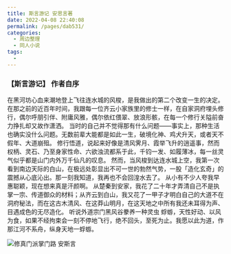 ```yaml
---
title: 斯言游记 安思言著
date: 2022-04-08 22:40:08
permalink: /pages/dab531/
categories:
  - 周边整理
  - 同人小说
tags:
  - 
---
```

### 【斯言游记】 作者自序

在黑河坊心血来潮地登上飞往连水城的风梭，是我做出的第二个改变一生的决定。
 在那之前的近百年时间，我跟每一位齐云小家族里的修士一样，在自家洞府埋头修行，偶尔呼朋引伴、附庸风雅，偶尔依红偎翠、放浪形骸，在每一个修行关隘前奋力挣扎却又故作潇洒。
   当时的自己并不觉得那有什么问题——事实上，那种生活也确实没什么问题。无数前辈大能都是如此一生，破境化神、鸡犬升天，或者天不假年、大道崩殂。
  修行悟道，说起来好像是清风霁月、霞举飞升的逍遥事，然而权柄、灵石、乃至身家性命、六欲浊流都系于此，千钧一发、如履薄冰，每一丝灵气似乎都是山门内外万千仙凡的叹息。
   然而，当风梭到达连水城上空，我第一次看到南边天际的白山，在极远处彰显出不可一世的勃然气势，一股「造化玄奇」的震撼从心底沁出。那一刻我知道，我再也不会回湟水去了。
   从小有不少人夸我早惠聪颖，现在想来真是汗颜啊。 从楚秦到安家，我花了二十年才弄清自己不是执掌一宗、传道御众的材料；从齐云到白山，我又花了一甲子才明白自己的大道不在洞府秘法，而在这古木清风、在这莽山明月，在这天地之中所有我还未耳得为声、目遇成色的无尽造化。
   听说外道宗门黑风谷豢养一种灵虫 蜉蝣，天性好动、以风为食，如果不经拘束会一刻不停地飞行，绝不回头，至死为止。我愿以此为道，作那江河不系舟，纵身天地一蜉蝣。

![修真门派掌门路 安斯言](http://pics.landcover100.com/pics///625049356f73b.jpg)
